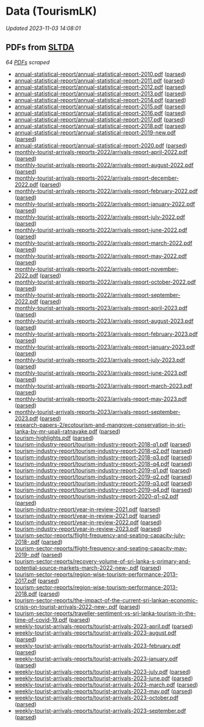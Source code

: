 # Data (TourismLK)
*Updated 2023-11-03 14:08:01*

## PDFs from [SLTDA](https://www.sltda.gov.lk/statistics)
*64 [PDFs](sltda/pdf) scraped*
* [annual-statistical-report/annual-statistical-report-2010.pdf](sltda/pdf/annual-statistical-report/annual-statistical-report-2010.pdf) ([parsed](sltda/pdf/annual-statistical-report/annual-statistical-report-2010.pdf-parsed))
* [annual-statistical-report/annual-statistical-report-2011.pdf](sltda/pdf/annual-statistical-report/annual-statistical-report-2011.pdf) ([parsed](sltda/pdf/annual-statistical-report/annual-statistical-report-2011.pdf-parsed))
* [annual-statistical-report/annual-statistical-report-2012.pdf](sltda/pdf/annual-statistical-report/annual-statistical-report-2012.pdf) ([parsed](sltda/pdf/annual-statistical-report/annual-statistical-report-2012.pdf-parsed))
* [annual-statistical-report/annual-statistical-report-2013.pdf](sltda/pdf/annual-statistical-report/annual-statistical-report-2013.pdf) ([parsed](sltda/pdf/annual-statistical-report/annual-statistical-report-2013.pdf-parsed))
* [annual-statistical-report/annual-statistical-report-2014.pdf](sltda/pdf/annual-statistical-report/annual-statistical-report-2014.pdf) ([parsed](sltda/pdf/annual-statistical-report/annual-statistical-report-2014.pdf-parsed))
* [annual-statistical-report/annual-statistical-report-2015.pdf](sltda/pdf/annual-statistical-report/annual-statistical-report-2015.pdf) ([parsed](sltda/pdf/annual-statistical-report/annual-statistical-report-2015.pdf-parsed))
* [annual-statistical-report/annual-statistical-report-2016.pdf](sltda/pdf/annual-statistical-report/annual-statistical-report-2016.pdf) ([parsed](sltda/pdf/annual-statistical-report/annual-statistical-report-2016.pdf-parsed))
* [annual-statistical-report/annual-statistical-report-2017.pdf](sltda/pdf/annual-statistical-report/annual-statistical-report-2017.pdf) ([parsed](sltda/pdf/annual-statistical-report/annual-statistical-report-2017.pdf-parsed))
* [annual-statistical-report/annual-statistical-report-2018.pdf](sltda/pdf/annual-statistical-report/annual-statistical-report-2018.pdf) ([parsed](sltda/pdf/annual-statistical-report/annual-statistical-report-2018.pdf-parsed))
* [annual-statistical-report/annual-statistical-report-2019-new.pdf](sltda/pdf/annual-statistical-report/annual-statistical-report-2019-new.pdf) ([parsed](sltda/pdf/annual-statistical-report/annual-statistical-report-2019-new.pdf-parsed))
* [annual-statistical-report/annual-statistical-report-2020.pdf](sltda/pdf/annual-statistical-report/annual-statistical-report-2020.pdf) ([parsed](sltda/pdf/annual-statistical-report/annual-statistical-report-2020.pdf-parsed))
* [monthly-tourist-arrivals-reports-2022/arrivals-report-april-2022.pdf](sltda/pdf/monthly-tourist-arrivals-reports-2022/arrivals-report-april-2022.pdf) ([parsed](sltda/pdf/monthly-tourist-arrivals-reports-2022/arrivals-report-april-2022.pdf-parsed))
* [monthly-tourist-arrivals-reports-2022/arrivals-report-august-2022.pdf](sltda/pdf/monthly-tourist-arrivals-reports-2022/arrivals-report-august-2022.pdf) ([parsed](sltda/pdf/monthly-tourist-arrivals-reports-2022/arrivals-report-august-2022.pdf-parsed))
* [monthly-tourist-arrivals-reports-2022/arrivals-report-december-2022.pdf](sltda/pdf/monthly-tourist-arrivals-reports-2022/arrivals-report-december-2022.pdf) ([parsed](sltda/pdf/monthly-tourist-arrivals-reports-2022/arrivals-report-december-2022.pdf-parsed))
* [monthly-tourist-arrivals-reports-2022/arrivals-report-february-2022.pdf](sltda/pdf/monthly-tourist-arrivals-reports-2022/arrivals-report-february-2022.pdf) ([parsed](sltda/pdf/monthly-tourist-arrivals-reports-2022/arrivals-report-february-2022.pdf-parsed))
* [monthly-tourist-arrivals-reports-2022/arrivals-report-january-2022.pdf](sltda/pdf/monthly-tourist-arrivals-reports-2022/arrivals-report-january-2022.pdf) ([parsed](sltda/pdf/monthly-tourist-arrivals-reports-2022/arrivals-report-january-2022.pdf-parsed))
* [monthly-tourist-arrivals-reports-2022/arrivals-report-july-2022.pdf](sltda/pdf/monthly-tourist-arrivals-reports-2022/arrivals-report-july-2022.pdf) ([parsed](sltda/pdf/monthly-tourist-arrivals-reports-2022/arrivals-report-july-2022.pdf-parsed))
* [monthly-tourist-arrivals-reports-2022/arrivals-report-june-2022.pdf](sltda/pdf/monthly-tourist-arrivals-reports-2022/arrivals-report-june-2022.pdf) ([parsed](sltda/pdf/monthly-tourist-arrivals-reports-2022/arrivals-report-june-2022.pdf-parsed))
* [monthly-tourist-arrivals-reports-2022/arrivals-report-march-2022.pdf](sltda/pdf/monthly-tourist-arrivals-reports-2022/arrivals-report-march-2022.pdf) ([parsed](sltda/pdf/monthly-tourist-arrivals-reports-2022/arrivals-report-march-2022.pdf-parsed))
* [monthly-tourist-arrivals-reports-2022/arrivals-report-may-2022.pdf](sltda/pdf/monthly-tourist-arrivals-reports-2022/arrivals-report-may-2022.pdf) ([parsed](sltda/pdf/monthly-tourist-arrivals-reports-2022/arrivals-report-may-2022.pdf-parsed))
* [monthly-tourist-arrivals-reports-2022/arrivals-report-november-2022.pdf](sltda/pdf/monthly-tourist-arrivals-reports-2022/arrivals-report-november-2022.pdf) ([parsed](sltda/pdf/monthly-tourist-arrivals-reports-2022/arrivals-report-november-2022.pdf-parsed))
* [monthly-tourist-arrivals-reports-2022/arrivals-report-october-2022.pdf](sltda/pdf/monthly-tourist-arrivals-reports-2022/arrivals-report-october-2022.pdf) ([parsed](sltda/pdf/monthly-tourist-arrivals-reports-2022/arrivals-report-october-2022.pdf-parsed))
* [monthly-tourist-arrivals-reports-2022/arrivals-report-september-2022.pdf](sltda/pdf/monthly-tourist-arrivals-reports-2022/arrivals-report-september-2022.pdf) ([parsed](sltda/pdf/monthly-tourist-arrivals-reports-2022/arrivals-report-september-2022.pdf-parsed))
* [monthly-tourist-arrivals-reports-2023/arrivals-report-april-2023.pdf](sltda/pdf/monthly-tourist-arrivals-reports-2023/arrivals-report-april-2023.pdf) ([parsed](sltda/pdf/monthly-tourist-arrivals-reports-2023/arrivals-report-april-2023.pdf-parsed))
* [monthly-tourist-arrivals-reports-2023/arrivals-report-august-2023.pdf](sltda/pdf/monthly-tourist-arrivals-reports-2023/arrivals-report-august-2023.pdf) ([parsed](sltda/pdf/monthly-tourist-arrivals-reports-2023/arrivals-report-august-2023.pdf-parsed))
* [monthly-tourist-arrivals-reports-2023/arrivals-report-february-2023.pdf](sltda/pdf/monthly-tourist-arrivals-reports-2023/arrivals-report-february-2023.pdf) ([parsed](sltda/pdf/monthly-tourist-arrivals-reports-2023/arrivals-report-february-2023.pdf-parsed))
* [monthly-tourist-arrivals-reports-2023/arrivals-report-january-2023.pdf](sltda/pdf/monthly-tourist-arrivals-reports-2023/arrivals-report-january-2023.pdf) ([parsed](sltda/pdf/monthly-tourist-arrivals-reports-2023/arrivals-report-january-2023.pdf-parsed))
* [monthly-tourist-arrivals-reports-2023/arrivals-report-july-2023.pdf](sltda/pdf/monthly-tourist-arrivals-reports-2023/arrivals-report-july-2023.pdf) ([parsed](sltda/pdf/monthly-tourist-arrivals-reports-2023/arrivals-report-july-2023.pdf-parsed))
* [monthly-tourist-arrivals-reports-2023/arrivals-report-june-2023.pdf](sltda/pdf/monthly-tourist-arrivals-reports-2023/arrivals-report-june-2023.pdf) ([parsed](sltda/pdf/monthly-tourist-arrivals-reports-2023/arrivals-report-june-2023.pdf-parsed))
* [monthly-tourist-arrivals-reports-2023/arrivals-report-march-2023.pdf](sltda/pdf/monthly-tourist-arrivals-reports-2023/arrivals-report-march-2023.pdf) ([parsed](sltda/pdf/monthly-tourist-arrivals-reports-2023/arrivals-report-march-2023.pdf-parsed))
* [monthly-tourist-arrivals-reports-2023/arrivals-report-may-2023.pdf](sltda/pdf/monthly-tourist-arrivals-reports-2023/arrivals-report-may-2023.pdf) ([parsed](sltda/pdf/monthly-tourist-arrivals-reports-2023/arrivals-report-may-2023.pdf-parsed))
* [monthly-tourist-arrivals-reports-2023/arrivals-report-september-2023.pdf](sltda/pdf/monthly-tourist-arrivals-reports-2023/arrivals-report-september-2023.pdf) ([parsed](sltda/pdf/monthly-tourist-arrivals-reports-2023/arrivals-report-september-2023.pdf-parsed))
* [research-papers-2/ecotourism-and-mangrove-conservation-in-sri-lanka-by-mr-upali-ratnayake.pdf](sltda/pdf/research-papers-2/ecotourism-and-mangrove-conservation-in-sri-lanka-by-mr-upali-ratnayake.pdf) ([parsed](sltda/pdf/research-papers-2/ecotourism-and-mangrove-conservation-in-sri-lanka-by-mr-upali-ratnayake.pdf-parsed))
* [tourism-highlights.pdf](sltda/pdf/tourism-highlights.pdf) ([parsed](sltda/pdf/tourism-highlights.pdf-parsed))
* [tourism-industry-report/tourism-industry-report-2018-q1.pdf](sltda/pdf/tourism-industry-report/tourism-industry-report-2018-q1.pdf) ([parsed](sltda/pdf/tourism-industry-report/tourism-industry-report-2018-q1.pdf-parsed))
* [tourism-industry-report/tourism-industry-report-2018-q2.pdf](sltda/pdf/tourism-industry-report/tourism-industry-report-2018-q2.pdf) ([parsed](sltda/pdf/tourism-industry-report/tourism-industry-report-2018-q2.pdf-parsed))
* [tourism-industry-report/tourism-industry-report-2018-q3.pdf](sltda/pdf/tourism-industry-report/tourism-industry-report-2018-q3.pdf) ([parsed](sltda/pdf/tourism-industry-report/tourism-industry-report-2018-q3.pdf-parsed))
* [tourism-industry-report/tourism-industry-report-2018-q4.pdf](sltda/pdf/tourism-industry-report/tourism-industry-report-2018-q4.pdf) ([parsed](sltda/pdf/tourism-industry-report/tourism-industry-report-2018-q4.pdf-parsed))
* [tourism-industry-report/tourism-industry-report-2019-q1.pdf](sltda/pdf/tourism-industry-report/tourism-industry-report-2019-q1.pdf) ([parsed](sltda/pdf/tourism-industry-report/tourism-industry-report-2019-q1.pdf-parsed))
* [tourism-industry-report/tourism-industry-report-2019-q2.pdf](sltda/pdf/tourism-industry-report/tourism-industry-report-2019-q2.pdf) ([parsed](sltda/pdf/tourism-industry-report/tourism-industry-report-2019-q2.pdf-parsed))
* [tourism-industry-report/tourism-industry-report-2019-q3.pdf](sltda/pdf/tourism-industry-report/tourism-industry-report-2019-q3.pdf) ([parsed](sltda/pdf/tourism-industry-report/tourism-industry-report-2019-q3.pdf-parsed))
* [tourism-industry-report/tourism-industry-report-2019-q4.pdf](sltda/pdf/tourism-industry-report/tourism-industry-report-2019-q4.pdf) ([parsed](sltda/pdf/tourism-industry-report/tourism-industry-report-2019-q4.pdf-parsed))
* [tourism-industry-report/tourism-industry-report-2020-q1-q2.pdf](sltda/pdf/tourism-industry-report/tourism-industry-report-2020-q1-q2.pdf) ([parsed](sltda/pdf/tourism-industry-report/tourism-industry-report-2020-q1-q2.pdf-parsed))
* [tourism-industry-report/year-in-review-2021.pdf](sltda/pdf/tourism-industry-report/year-in-review-2021.pdf) ([parsed](sltda/pdf/tourism-industry-report/year-in-review-2021.pdf-parsed))
* [tourism-industry-report/year-in-review-2021.pdf](sltda/pdf/tourism-industry-report/year-in-review-2021.pdf) ([parsed](sltda/pdf/tourism-industry-report/year-in-review-2021.pdf-parsed))
* [tourism-industry-report/year-in-review-2022.pdf](sltda/pdf/tourism-industry-report/year-in-review-2022.pdf) ([parsed](sltda/pdf/tourism-industry-report/year-in-review-2022.pdf-parsed))
* [tourism-industry-report/year-in-review-2023.pdf](sltda/pdf/tourism-industry-report/year-in-review-2023.pdf) ([parsed](sltda/pdf/tourism-industry-report/year-in-review-2023.pdf-parsed))
* [tourism-sector-reports/flight-frequency-and-seating-capacity-july-2018-.pdf](sltda/pdf/tourism-sector-reports/flight-frequency-and-seating-capacity-july-2018-.pdf) ([parsed](sltda/pdf/tourism-sector-reports/flight-frequency-and-seating-capacity-july-2018-.pdf-parsed))
* [tourism-sector-reports/flight-frequency-and-seating-capacity-may-2019-.pdf](sltda/pdf/tourism-sector-reports/flight-frequency-and-seating-capacity-may-2019-.pdf) ([parsed](sltda/pdf/tourism-sector-reports/flight-frequency-and-seating-capacity-may-2019-.pdf-parsed))
* [tourism-sector-reports/recovery-volume-of-sri-lanka-s-primary-and-potential-source-markets-march-2022-new-.pdf](sltda/pdf/tourism-sector-reports/recovery-volume-of-sri-lanka-s-primary-and-potential-source-markets-march-2022-new-.pdf) ([parsed](sltda/pdf/tourism-sector-reports/recovery-volume-of-sri-lanka-s-primary-and-potential-source-markets-march-2022-new-.pdf-parsed))
* [tourism-sector-reports/region-wise-tourism-performance-2013-2017.pdf](sltda/pdf/tourism-sector-reports/region-wise-tourism-performance-2013-2017.pdf) ([parsed](sltda/pdf/tourism-sector-reports/region-wise-tourism-performance-2013-2017.pdf-parsed))
* [tourism-sector-reports/region-wise-tourism-performance-2013-2018.pdf](sltda/pdf/tourism-sector-reports/region-wise-tourism-performance-2013-2018.pdf) ([parsed](sltda/pdf/tourism-sector-reports/region-wise-tourism-performance-2013-2018.pdf-parsed))
* [tourism-sector-reports/the-impact-of-the-current-sri-lankan-economic-crisis-on-tourist-arrivals-2022-new-.pdf](sltda/pdf/tourism-sector-reports/the-impact-of-the-current-sri-lankan-economic-crisis-on-tourist-arrivals-2022-new-.pdf) ([parsed](sltda/pdf/tourism-sector-reports/the-impact-of-the-current-sri-lankan-economic-crisis-on-tourist-arrivals-2022-new-.pdf-parsed))
* [tourism-sector-reports/traveller-sentiment-vs-sri-lanka-tourism-in-the-time-of-covid-19.pdf](sltda/pdf/tourism-sector-reports/traveller-sentiment-vs-sri-lanka-tourism-in-the-time-of-covid-19.pdf) ([parsed](sltda/pdf/tourism-sector-reports/traveller-sentiment-vs-sri-lanka-tourism-in-the-time-of-covid-19.pdf-parsed))
* [weekly-tourist-arrivals-reports/tourist-arrivals-2023-april.pdf](sltda/pdf/weekly-tourist-arrivals-reports/tourist-arrivals-2023-april.pdf) ([parsed](sltda/pdf/weekly-tourist-arrivals-reports/tourist-arrivals-2023-april.pdf-parsed))
* [weekly-tourist-arrivals-reports/tourist-arrivals-2023-august.pdf](sltda/pdf/weekly-tourist-arrivals-reports/tourist-arrivals-2023-august.pdf) ([parsed](sltda/pdf/weekly-tourist-arrivals-reports/tourist-arrivals-2023-august.pdf-parsed))
* [weekly-tourist-arrivals-reports/tourist-arrivals-2023-february.pdf](sltda/pdf/weekly-tourist-arrivals-reports/tourist-arrivals-2023-february.pdf) ([parsed](sltda/pdf/weekly-tourist-arrivals-reports/tourist-arrivals-2023-february.pdf-parsed))
* [weekly-tourist-arrivals-reports/tourist-arrivals-2023-january.pdf](sltda/pdf/weekly-tourist-arrivals-reports/tourist-arrivals-2023-january.pdf) ([parsed](sltda/pdf/weekly-tourist-arrivals-reports/tourist-arrivals-2023-january.pdf-parsed))
* [weekly-tourist-arrivals-reports/tourist-arrivals-2023-july.pdf](sltda/pdf/weekly-tourist-arrivals-reports/tourist-arrivals-2023-july.pdf) ([parsed](sltda/pdf/weekly-tourist-arrivals-reports/tourist-arrivals-2023-july.pdf-parsed))
* [weekly-tourist-arrivals-reports/tourist-arrivals-2023-june.pdf](sltda/pdf/weekly-tourist-arrivals-reports/tourist-arrivals-2023-june.pdf) ([parsed](sltda/pdf/weekly-tourist-arrivals-reports/tourist-arrivals-2023-june.pdf-parsed))
* [weekly-tourist-arrivals-reports/tourist-arrivals-2023-march.pdf](sltda/pdf/weekly-tourist-arrivals-reports/tourist-arrivals-2023-march.pdf) ([parsed](sltda/pdf/weekly-tourist-arrivals-reports/tourist-arrivals-2023-march.pdf-parsed))
* [weekly-tourist-arrivals-reports/tourist-arrivals-2023-may.pdf](sltda/pdf/weekly-tourist-arrivals-reports/tourist-arrivals-2023-may.pdf) ([parsed](sltda/pdf/weekly-tourist-arrivals-reports/tourist-arrivals-2023-may.pdf-parsed))
* [weekly-tourist-arrivals-reports/tourist-arrivals-2023-october.pdf](sltda/pdf/weekly-tourist-arrivals-reports/tourist-arrivals-2023-october.pdf) ([parsed](sltda/pdf/weekly-tourist-arrivals-reports/tourist-arrivals-2023-october.pdf-parsed))
* [weekly-tourist-arrivals-reports/tourist-arrivals-2023-september.pdf](sltda/pdf/weekly-tourist-arrivals-reports/tourist-arrivals-2023-september.pdf) ([parsed](sltda/pdf/weekly-tourist-arrivals-reports/tourist-arrivals-2023-september.pdf-parsed))